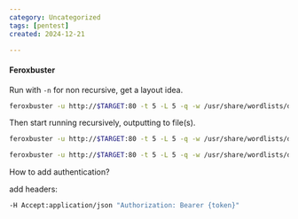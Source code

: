 ```yaml
---
category: Uncategorized
tags: [pentest]
created: 2024-12-21

---
```

#### Feroxbuster

Run with `-n` for non recursive, get a layout idea.

```bash - kali
feroxbuster -u http://$TARGET:80 -t 5 -L 5 -q -w /usr/share/wordlists/dirb/common.txt -n
```

Then start running recursively, outputting to file(s).

```bash - kali
feroxbuster -u http://$TARGET:80 -t 5 -L 5 -q -w /usr/share/wordlists/dirb/common.txt -o feroxbuster-COMMON.txt --extract-links
```

```bash - kali
feroxbuster -u http://$TARGET:80 -t 5 -L 5 -q -w /usr/share/wordlists/dirbuster/directory-list-2.3-medium.txt -o feroxbuster-MEDIUM.txt --extract-links
```

How to add authentication?

add headers:
```bash - kali
-H Accept:application/json "Authorization: Bearer {token}"
```